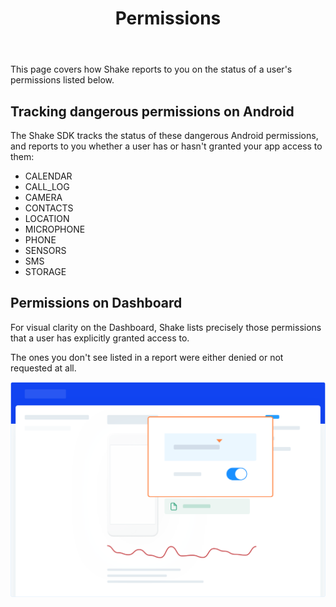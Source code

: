 ﻿---
id: permissions
title: Permissions
---
This page covers how Shake reports to you on the status of a user's permissions listed below.

## Tracking dangerous permissions on Android 
The Shake SDK tracks the status of these dangerous Android permissions, and reports to you whether a user has or hasn't granted your app access to them:

* CALENDAR
* CALL_LOG
* CAMERA
* CONTACTS
* LOCATION
* MICROPHONE
* PHONE
* SENSORS
* SMS
* STORAGE

## Permissions on Dashboard
For visual clarity on the Dashboard, Shake lists precisely those permissions that a user has explicitly granted access to.

The ones you don't see listed in a report were either denied or not requested at all.

![Permissions screen](../assets/permissions_screen.png)
